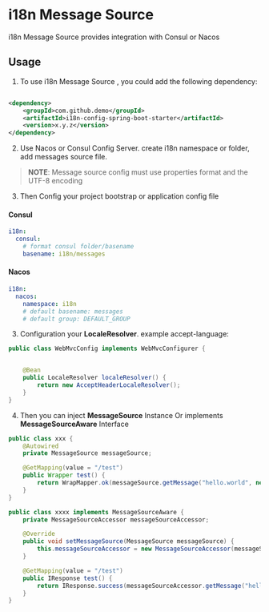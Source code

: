 # i18n Message Source

i18n Message Source provides integration with Consul or Nacos

## Usage

1. To use i18n Message Source , you could add the following dependency:

```xml

<dependency>
    <groupId>com.github.demo</groupId>
    <artifactId>i18n-config-spring-boot-starter</artifactId>
    <version>x.y.z</version>
</dependency>
```

2. Use Nacos or Consul Config Server. create i18n namespace or folder, add messages source file.

> **NOTE**: Message source config must use properties format and the UTF-8 encoding

3. Then Config your project bootstrap or application config file

#### Consul

```yaml
i18n:
  consul:
    # format consul folder/basename
    basename: i18n/messages
```

#### Nacos

```yaml
i18n:
  nacos:
    namespace: i18n
    # default basename: messages
    # default group: DEFAULT_GROUP
```

3. Configuration your  **LocaleResolver**. example accept-language:

```java
public class WebMvcConfig implements WebMvcConfigurer {


    @Bean
    public LocaleResolver localeResolver() {
        return new AcceptHeaderLocaleResolver();
    }
}
```

4. Then you can inject **MessageSource** Instance Or implements **MessageSourceAware** Interface

```java
public class xxx {
    @Autowired
    private MessageSource messageSource;

    @GetMapping(value = "/test")
    public Wrapper test() {
        return WrapMapper.ok(messageSource.getMessage("hello.world", new Object[]{"医百科技"}, Locale.CHINA));
    }
}
```


```java
public class xxxx implements MessageSourceAware {
    private MessageSourceAccessor messageSourceAccessor;

    @Override
    public void setMessageSource(MessageSource messageSource) {
        this.messageSourceAccessor = new MessageSourceAccessor(messageSource);
    }

    @GetMapping(value = "/test")
    public IResponse test() {
        return IResponse.success(messageSourceAccessor.getMessage("hello.world", new Object[]{"哈哈哈"}));
    }
}
```
